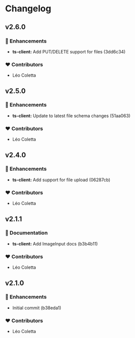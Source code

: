 # Changelog


## v2.6.0


### 🚀 Enhancements

  - **ts-client:** Add PUT/DELETE support for files (3dd6c34)

### ❤️  Contributors

- Léo Coletta

## v2.5.0


### 🚀 Enhancements

  - **ts-client:** Update to latest file schema changes (51aa063)

### ❤️  Contributors

- Léo Coletta

## v2.4.0


### 🚀 Enhancements

  - **ts-client:** Add support for file upload (06287cb)

### ❤️  Contributors

- Léo Coletta

## v2.1.1


### 📖 Documentation

  - **ts-client:** Add ImageInput docs (b3b4b11)

### ❤️  Contributors

- Léo Coletta

## v2.1.0


### 🚀 Enhancements

  - Initial commit (b38eda1)

### ❤️  Contributors

- Léo Coletta

